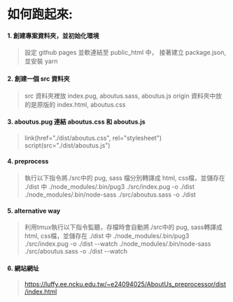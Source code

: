 # 如何跑起來:
#### 1. 創建專案資料夾，並初始化環境
> 設定 github pages 並軟連結至 public_html 中，
> 接著建立 package.json, 並安裝 yarn


#### 2. 創建一個 src 資料夾
> src 資料夾裡放 index.pug, aboutus.sass, aboutus.js
> origin 資料夾中放的是原版的 index.html, aboutus.css


#### 3. aboutus.pug 連結 aboutus.css 和 aboutus.js
> link(href="./dist/aboutus.css", rel="stylesheet")
> script(src="./dist/aboutus.js")


#### 4. preprocess
> 執行以下指令將./src中的 pug, sass 檔分別轉譯成 html, css檔，並儲存在 ./dist 中
> ./node_modules/.bin/pug3 ./src/index.pug -o ./dist
> ./node_modules/.bin/node-sass ./src/aboutus.sass -o ./dist


#### 5. alternative way
> 利用tmux執行以下指令監聽，存檔時會自動將./src中的 pug, sass轉譯成 html, css檔，並儲存在 ./dist 中
> ./node_modules/.bin/pug3 ./src/index.pug -o ./dist --watch
> ./node_modules/.bin/node-sass ./src/aboutus.sass -o ./dist --watch


#### 6. 網站網址
> https://luffy.ee.ncku.edu.tw/~e24094025/AboutUs_preprocessor/dist/index.html
